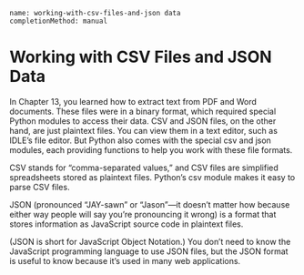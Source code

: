 ```ngMeta
name: working-with-csv-files-and-json data
completionMethod: manual
```
# Working with CSV Files and JSON Data
In Chapter 13, you learned how to extract text from PDF and Word documents. These files were in a binary format, which required special Python modules to access their data. CSV and JSON files, on the other hand, are just plaintext files. You can view them in a text editor, such as IDLE’s file editor. But Python also comes with the special csv and json modules, each providing functions to help you work with these file formats.

CSV stands for “comma-separated values,” and CSV files are simplified spreadsheets stored as plaintext files. Python’s csv module makes it easy to parse CSV files.

JSON (pronounced “JAY-sawn” or “Jason”—it doesn’t matter how because either way people will say you’re pronouncing it wrong) is a format that stores information as JavaScript source code in plaintext files.

(JSON is short for JavaScript Object Notation.) You don’t need to know the JavaScript programming language to use JSON files, but the JSON format is useful to know because it’s used in many web applications.